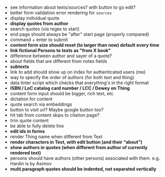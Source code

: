 - see information about texts/sources? with button to go edit?
- better form validation error rendering for `sources`
- display individual quote
- **display quotes from author**
- search quotes (via regex to start)
- end page should always be "after" start page (properly compared)
- command + enter to submit
- **content form size should reset (to larger than now) default every time**
- **link fictional Persons to texts as "from X book"**
- difference between author and sayer of a quote?
- about fields that are different from notes fields
- **subtexts**
- link to add should show up on index for authenticated users (me)
- way to specify the order of authors (for both text and thing)
- data linter script which checks that everything's in the right format
- **ISBN / LoC catalog card number / LCC / Dewey on Thing**
- content form input should be bigger, rich text, etc
- dictation for content
- quote search via embeddings
- button to visit url? Maybe google button too?
- hit tab from content skips to citation page?
- trim quote content
- be able to fully delete line
- **edit ids in forms**
- render Thing name when different from Text
- **render characters in Text, with edit button (and their “about”)**
- **show authors in quotes (when different from author of currently rendered text)**
- persons should have authors (other persons) associated with them. e.g. Hardin is by Asimov
- **multi paragraph quotes should be indented, not separated vertically**
